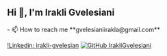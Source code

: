 <h2> Hi 👋, I'm Irakli Gvelesiani</h2>
- 📫 How to reach me **gvelesianiirakla@gmail.com**

[!Linkedin: irakli-gvelesian]([https://img.shields.io/badge/-blue?style=flat-square&logo=Linkedin&logoColor=white&link=https](https://img.shields.io/badge/irakli-gvelesiani-blue?style=flat-square&logo=Linkedin&logoColor=white&link=https)://www.linkedin.com/in/irakli-gvelesiani)
[![GitHub IrakliGvelesiani](https://img.shields.io/github/followers/thaiane?label=follow&style=social)](https://github.com/IrakliGvelesiani)



